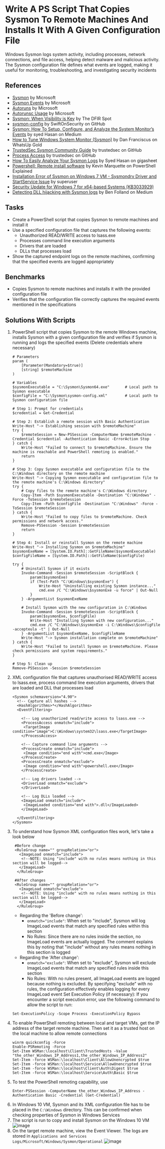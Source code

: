# Write A PS Script That Copies Sysmon To Remote Machines And Installs It With A Given Configuration File
Windows Sysmon logs system activity, including processes, network connections, and file access, helping detect malware and malicious activity. The Sysmon configuration file defines what events are logged, making it useful for monitoring, troubleshooting, and investigating security incidents

## References
- [Sysmon](https://learn.microsoft.com/en-us/sysinternals/downloads/sysmon) by Microsoft
- [Sysmon Events](https://learn.microsoft.com/en-us/sysinternals/downloads/sysmon#events) by Microsoft
- [Autoruns](https://learn.microsoft.com/en-us/sysinternals/downloads/autoruns) by Microsoft
- [Autorunsc Usage](https://learn.microsoft.com/en-us/sysinternals/downloads/autoruns#autorunsc-usage) by Microsoft
- [Sysmon: When Visibility is Key](https://www.thedfirspot.com/post/sysmon-when-visibility-is-key) by The DFIR Spot
- [sysmon-config](https://github.com/SwiftOnSecurity/sysmon-config) by SwiftOnSecurity on GitHub
- [Sysmon: How To Setup, Configure, and Analyze the System Monitor’s Events](https://syedhasan010.medium.com/sysmon-how-to-setup-configure-and-analyze-the-system-monitors-events-930e9add78d) by syed Hasan on Medium
- [How to Tune Windows System Monitor (Sysmon)](https://www.whatsupgold.com/blog/how-to-tune-windows-system-monitor-sysmon) by Dan Franciscus on WhatsUp Gold
- [TrustedSec Sysmon Community Guide](https://github.com/trustedsec/SysmonCommunityGuide/tree/master) by trustedsec on GitHub
- [Process Access](https://github.com/trustedsec/SysmonCommunityGuide/blob/master/chapters/process-access.md) by trustedsec on GitHub
- [How To Easily Analyze Your Sysmon Logs](https://www.gigasheet.com/post/how-to-easily-analyze-your-sysmon-logs#:~:text=Start%20making%20some%20noise%20on,That's%20it.) by Syed Hasan on gigasheet
- [Powershell: Remote install software](https://powershellexplained.com/2017-04-22-Powershell-installing-remote-software/) by Kevin Marquette on PowerShell Explained
- [Installation Error of Sysmon on Windows 7 VM - Sysmondrv Driver and StartService Issue](https://superuser.com/questions/1482486/installation-error-of-sysmon-on-windows-7-vm-sysmondrv-driver-and-startservice) by superuser
- [Security Update for Windows 7 for x64-based Systems (KB3033929)](https://www.microsoft.com/en-us/download/details.aspx?id=46148)
- [Detecting DLL hijacking with Sysmon logs](https://medium.com/@polygonben/detecting-dll-hijacking-with-sysmon-logs-410051d4173f) by Ben Folland on Medium


## Tasks
- Create a PowerShell script that copies Sysmon to remote machines and install it
- Use a specified configuration file that captures the following events:
  - Unauthorized READ/WRITE access to lsass.exe
  - Processes command line execution arguments
  - Drivers that are loaded
  - DLLs that processes load
- Show the captured endpoint logs on the remote machines, confirming that the specified events are logged appropriately

## Benchmarks
- Copies Sysmon to remote machines and installs it with the provided configuration file
- Verifies that the configuration file correctly captures the required events mentioned in the specifications

## Solutions With Scripts
1. PowerShell script that copies Sysmon to the remote Windows machine, installs Sysmon with a given configuration file and verifies if Sysmon is running and logs the specified events (Delete credentials where necessary)
    ```
    # Parameters
    param (
        [Parameter(Mandatory=$true)]
        [string] $remoteMachine
    )
    
    # Variables
    $sysmonExecutable = "C:\Sysmon\Sysmon64.exe"       # Local path to Sysmon executable
    $configFile = "C:\Sysmon\sysmon-config.xml"        # Local path to Sysmon configuration file
    
    # Step 1: Prompt for credentials
    $credential = Get-Credential
    
    # Step 2: Establish a remote session with Basic Authentication
    Write-Host "-> Establishing session with $remoteMachine"
    try {
        $remoteSession = New-PSSession -ComputerName $remoteMachine -Credential $credential -Authentication Basic -ErrorAction Stop
    } catch {
        Write-Host "Failed to connect to $remoteMachine. Ensure the machine is reachable and PowerShell remoting is enabled."
        return
    }
    
    # Step 3: Copy Sysmon executable and configuration file to the C:\Windows directory on the remote machine
    Write-Host "-> Copying Sysmon executable and configuration file to the remote machine's C:\Windows directory"
    try {
        # Copy files to the remote machine's C:\Windows directory
        Copy-Item -Path $sysmonExecutable -Destination "C:\Windows" -Force -ToSession $remoteSession
        Copy-Item -Path $configFile -Destination "C:\Windows" -Force -ToSession $remoteSession
    } catch {
        Write-Host "Failed to copy files to $remoteMachine. Check permissions and network access."
        Remove-PSSession -Session $remoteSession
        return
    }
    
    # Step 4: Install or reinstall Sysmon on the remote machine
    Write-Host "-> Installing Sysmon on $remoteMachine"
    $sysmonExeName = [System.IO.Path]::GetFileName($sysmonExecutable)
    $configFileName = [System.IO.Path]::GetFileName($configFile)
    
    try {
        # Uninstall Sysmon if it exists
        Invoke-Command -Session $remoteSession -ScriptBlock {
            param($sysmonExe)
            if (Test-Path "C:\Windows\$sysmonExe") {
                Write-Host "Uninstalling existing Sysmon instance..."
                cmd.exe /C "C:\Windows\$sysmonExe -u force" | Out-Null
            }
        } -ArgumentList $sysmonExeName
    
        # Install Sysmon with the new configuration in C:\Windows
        Invoke-Command -Session $remoteSession -ScriptBlock {
            param($sysmonExe, $configFile)
            Write-Host "Installing Sysmon with new configuration..."
            cmd.exe /C "C:\Windows\$sysmonExe -i C:\Windows\$configFile -accepteula -t" | Out-Null
        } -ArgumentList $sysmonExeName, $configFileName
        Write-Host "-> Sysmon installation complete on $remoteMachine"
    } catch {
        Write-Host "Failed to install Sysmon on $remoteMachine. Please check permissions and system requirements."
    }
    
    # Step 5: Clean up
    Remove-PSSession -Session $remoteSession
    ```
2. XML configuration file that captures unauthorised READ/WRITE access to lsass.exe, process command line execution arguments, drivers that are loaded and DLL that processes load
   ```
   <Sysmon schemaversion="4.90">
     <!-- Capture all hashes -->
     <HashAlgorithms>*</HashAlgorithms>
     <EventFiltering>
   
       <!-- Log unauthorized read/write access to lsass.exe -->
       <ProcessAccess onmatch="include">
        <TargetImage condition="image">C:\Windows\system32\lsass.exe</TargetImage>
       </ProcessAccess>
  
       <!-- Capture command line arguments -->
       <ProcessCreate onmatch="include">
        <Image condition="end with">cmd.exe</Image>
       </ProcessCreate>
       <ProcessCreate onmatch="exclude">
        <Image condition="end with">powershell.exe</Image>
       </ProcessCreate>
  
       <!-- Log drivers loaded -->
       <DriverLoad onmatch="exclude">
       </DriverLoad>
  
       <!-- Log DLLs loaded -->
       <ImageLoad onmatch="include">
        <ImageLoaded condition="end with">.dll</ImageLoaded>
       </ImageLoad>
  
     </EventFiltering>
   </Sysmon>
   ```
3. To understand how Sysmon XML configuration files work, let's take a look below
   ```
    #Before change
    <RuleGroup name="" groupRelation="or">
      <ImageLoad onmatch="include">
       <!--NOTE: Using "include" with no rules means nothing in this section will be logged-->
      </ImageLoad>
     </RuleGroup>
    
    #After changes
    <RuleGroup name="" groupRelation="or">
      <ImageLoad onmatch="exclude">
       <!--NOTE: Using "include" with no rules means nothing in this section will be logged-->
      </ImageLoad>
     </RuleGroup>
    ```
    - Regarding the 'Before change':
      - `onmatch="include"`: When set to "include", Sysmon will log ImageLoad events that match any specified rules within this section
      - No Rules: Since there are no rules inside the <ImageLoad> section, no ImageLoad events are actually logged. The comment explains this by noting that "include" without any rules means nothing in this section is logged
    - Regarding the 'After change':
      - `onmatch="exclude"`: When set to "exclude", Sysmon will exclude ImageLoad events that match any specified rules inside this section
      - No Rules: With no rules present, all ImageLoad events are logged because nothing is excluded. By specifying "exclude" with no rules, the configuration effectively enables logging for every ImageLoad event
 Set Execution Policy (if necessary): If you encounter a script execution error, use the following command to allow the script to run:
   ```
   Set-ExecutionPolicy -Scope Process -ExecutionPolicy Bypass
   ```
4. To enable PowerShell remoting between local and target VMs, get the IP address of the target remote machine. Then set it as a trusted host on the local machine to allow remote connections
   ```
   winrm quickconfig -Force
   Enable-PSRemoting -Force
   Set-Item WSMan:\localhost\Client\TrustedHosts -Value "the_other_Windows_IP_Address1,the_other_Windows_IP_Address2"
   Set-Item -force WSMan:\localhost\Client\AllowUnencrypted $true
   Set-Item -force WSMan:\localhost\Service\AllowUnencrypted $true
   Set-Item -force WSMan:\localhost\Client\Auth\Digest $true
   Set-Item -force WSMan:\localhost\Service\Auth\Basic $true
   ```
5. To test the PowerShell remoting capability, use
   ```
   Enter-PSSession -ComputerName the_other_Windows_IP_Address -Authentication Basic -Credential (Get-Credential)
   ```
6. In Windows 10 VM, Sysmon and its XML configuration file has to be placed in the `C:\Windows` directory. This can be confirmed when checking properties of Sysmon in Windows Services
7. The script is run to copy and install Sysmon on the Windows 10 VM
   ![image](https://github.com/user-attachments/assets/fba2532c-8e01-4a60-aa0f-7193530802ac)
8. On the target remote machine, view the Event Viewer. The logs are stored in `Applications and Services Logs/Microsoft/Windows/Sysmon/Operational`
   ![image](https://github.com/user-attachments/assets/6f344ab2-2352-4c22-9b65-7e389183febc)


